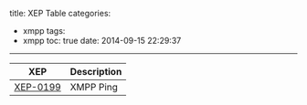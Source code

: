 title: XEP Table
categories:
  - xmpp
tags:
  - xmpp
toc: true
date: 2014-09-15 22:29:37
---


| XEP                 | Description             |
| ------------------- | ----------------------- |
| [XEP-0199][1]       | XMPP Ping               |


  [1]: http://xmpp.org/extensions/xep-0199.html
